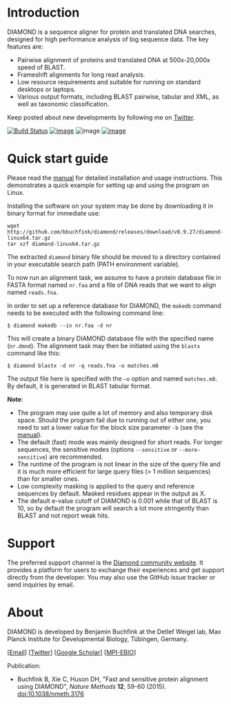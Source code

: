 Introduction
============

DIAMOND is a sequence aligner for protein and translated DNA searches,
designed for high performance analysis of big sequence data. The key
features are:

-   Pairwise alignment of proteins and translated DNA at 500x-20,000x
    speed of BLAST.
-   Frameshift alignments for long read analysis.
-   Low resource requirements and suitable for running on standard
    desktops or laptops.
-   Various output formats, including BLAST pairwise, tabular and XML,
    as well as taxonomic classification.

Keep posted about new developments by following me on
[Twitter](https://twitter.com/bbuchfink).

[![Build Status](https://travis-ci.org/bbuchfink/diamond.svg?branch=master)](https://travis-ci.org/bbuchfink/diamond)
[![image](https://anaconda.org/bioconda/diamond/badges/version.svg)](https://anaconda.org/bioconda/diamond)
![image](https://anaconda.org/bioconda/diamond/badges/platforms.svg)
[![image](https://anaconda.org/bioconda/diamond/badges/downloads.svg)](https://anaconda.org/bioconda/diamond)

Quick start guide
=================

Please read the
[manual](https://github.com/bbuchfink/diamond/raw/master/diamond_manual.pdf)
for detailed installation and usage instructions. This demonstrates a
quick example for setting up and using the program on Linux.

Installing the software on your system may be done by downloading it in
binary format for immediate use:

    wget http://github.com/bbuchfink/diamond/releases/download/v0.9.27/diamond-linux64.tar.gz
    tar xzf diamond-linux64.tar.gz

The extracted `diamond` binary file should be moved to a directory
contained in your executable search path (PATH environment variable).

To now run an alignment task, we assume to have a protein database file
in FASTA format named `nr.faa` and a file of DNA reads that we want to
align named `reads.fna`.

In order to set up a reference database for DIAMOND, the `makedb`
command needs to be executed with the following command line:

    $ diamond makedb --in nr.faa -d nr

This will create a binary DIAMOND database file with the specified name
(`nr.dmnd`). The alignment task may then be initiated using the `blastx`
command like this:

    $ diamond blastx -d nr -q reads.fna -o matches.m8

The output file here is specified with the `–o` option and named
`matches.m8`. By default, it is generated in BLAST tabular format.

**Note**:

-   The program may use quite a lot of memory and also temporary
    disk space. Should the program fail due to running out of either
    one, you need to set a lower value for the block size parameter
    `-b` (see the [manual](https://github.com/bbuchfink/diamond/raw/master/diamond_manual.pdf)).
-   The default (fast) mode was mainly designed for short reads. For
    longer sequences, the sensitive modes (options `--sensitive` or
    `--more-sensitive`) are recommended.
-   The runtime of the program is not linear in the size of the
    query file and it is much more efficient for large query files
    (\> 1 million sequences) than for smaller ones.
-   Low complexity masking is applied to the query and reference
    sequences by default. Masked residues appear in the output as X.
-   The default e-value cutoff of DIAMOND is 0.001 while that of
    BLAST is 10, so by default the program will search a lot more
    stringently than BLAST and not report weak hits.

Support
=======

The preferred support channel is the [Diamond community website](http://www.diamondsearch.org/). It provides a platform for users to exchange their experiences and get support directly from the developer. You may also use the GitHub issue tracker or send inquiries by email.
  
About
=====

DIAMOND is developed by Benjamin Buchfink at the Detlef Weigel lab, Max
Planck Institute for Developmental Biology, Tübingen, Germany.

\[[Email](mailto:buchfink@gmail.com)\]
\[[Twitter](https://twitter.com/bbuchfink)\] \[[Google
Scholar](https://scholar.google.de/citations?user=kjPIF1cAAAAJ)\]
\[[MPI-EBIO](http://eb.tuebingen.mpg.de/)\]

Publication:

-   Buchfink B, Xie C, Huson DH, \"Fast and sensitive protein alignment
    using DIAMOND\", *Nature Methods* **12**, 59-60 (2015).
    [doi:10.1038/nmeth.3176](https://doi.org/10.1038/nmeth.3176)
